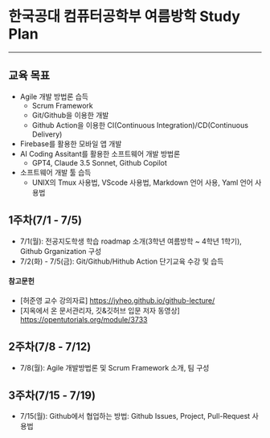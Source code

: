 # 한국공대 컴퓨터공학부 여름방학 Study Plan
---
## 교육 목표
  * Agile 개발 방법론 습득
    * Scrum Framework
    * Git/Github을 이용한 개발
    * Github Action을 이용한 CI(Continuous Integration)/CD(Continuous Delivery)
  * Firebase를 활용한 모바일 앱 개발
  * AI Coding Assitant를 활용한 소프트웨어 개발 방법론
    * GPT4, Claude 3.5 Sonnet, Github Copilot
  * 소프트웨어 개발 툴 습득
    * UNIX의 Tmux 사용법, VScode 사용법, Markdown 언어 사용, Yaml 언어 사용법
      
## 1주차(7/1 - 7/5)
 * 7/1(월): 전공지도학생 학습 roadmap 소개(3학년 여름방학 ~ 4학년 1학기), Github Grganization 구성
 * 7/2(화) - 7/5(금): Git/Github/Hithub Action 단기교육 수강 및 습득
   
#### 참고문헌
 * [허준영 교수 강의자료] https://jyheo.github.io/github-lecture/
 * [지옥에서 온 문서관리자, 깃&깃허브 입문 저자 동영상] https://opentutorials.org/module/3733

## 2주차(7/8 - 7/12)
 * 7/8(월): Agile 개발방법론 및 Scrum Framework 소개, 팀 구성

## 3주차(7/15 - 7/19)
 * 7/15(월): Github에서 협업하는 방법: Github Issues, Project, Pull-Request 사용법
